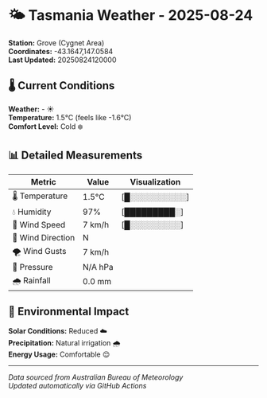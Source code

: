 # 🌤️ Tasmania Weather - 2025-08-24

**Station:** Grove (Cygnet Area)  
**Coordinates:** -43.1647,147.0584  
**Last Updated:** 20250824120000

## 🌡️ Current Conditions

**Weather:** - ☀️  
**Temperature:** 1.5°C (feels like -1.6°C)  
**Comfort Level:** Cold ❄️

## 📊 Detailed Measurements

| Metric | Value | Visualization |
|--------|-------|---------------|
| 🌡️ Temperature | 1.5°C | [█░░░░░░░░░░] |
| 💧 Humidity | 97% | [█████████░] |
| 💨 Wind Speed | 7 km/h | [█░░░░░░░░░] |
| 🧭 Wind Direction | N | |
| 🌪️ Wind Gusts | 7 km/h | |
| 🔽 Pressure | N/A hPa | |
| 🌧️ Rainfall | 0.0 mm | |

## 🌱 Environmental Impact

**Solar Conditions:** Reduced ☁️  
**Precipitation:** Natural irrigation 🌧️  
**Energy Usage:** Comfortable 😌

---
*Data sourced from Australian Bureau of Meteorology*  
*Updated automatically via GitHub Actions*
